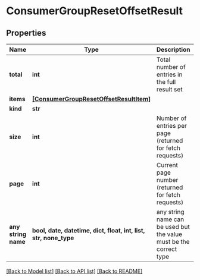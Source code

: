 # ConsumerGroupResetOffsetResult


## Properties
Name | Type | Description | Notes
------------ | ------------- | ------------- | -------------
**total** | **int** | Total number of entries in the full result set | 
**items** | [**[ConsumerGroupResetOffsetResultItem]**](ConsumerGroupResetOffsetResultItem.md) |  | 
**kind** | **str** |  | [optional] 
**size** | **int** | Number of entries per page (returned for fetch requests) | [optional] 
**page** | **int** | Current page number (returned for fetch requests) | [optional] 
**any string name** | **bool, date, datetime, dict, float, int, list, str, none_type** | any string name can be used but the value must be the correct type | [optional]

[[Back to Model list]](../README.md#documentation-for-models) [[Back to API list]](../README.md#documentation-for-api-endpoints) [[Back to README]](../README.md)


